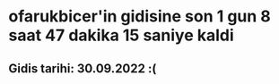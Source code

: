 # ofarukbicer'in gidisine son 1 gun 8 saat 47 dakika 15 saniye kaldi

## Gidis tarihi: 30.09.2022 :(